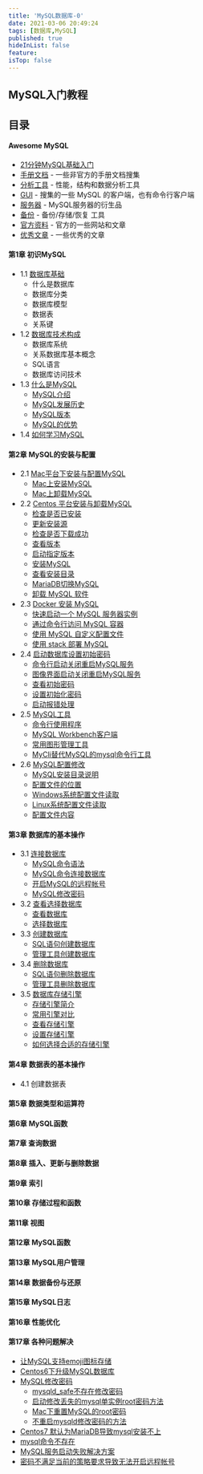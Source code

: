 ```yaml
---
title: 'MySQL数据库-0'
date: 2021-03-06 20:49:24
tags: [数据库,MySQL]
published: true
hideInList: false
feature: 
isTop: false
---
```

MySQL入门教程
---

## 目录

#### Awesome MySQL

- [21分钟MySQL基础入门](21-minutes-MySQL-basic-entry.md)
- [手册文档](awesome-mysql.md#手册文档) - 一些非官方的手册文档搜集
- [分析工具](awesome-mysql.md#分析工具) - 性能，结构和数据分析工具
- [GUI](awesome-mysql.md#gui) - 搜集的一些 MySQL 的客户端，也有命令行客户端
- [服务器](awesome-mysql.md#服务器) - MySQL服务器的衍生品
- [备份](awesome-mysql.md#备份) - 备份/存储/恢复 工具
- [官方资料](awesome-mysql.md#官方资料) - 官方的一些网站和文章
- [优秀文章](awesome-mysql.md#优秀文章) - 一些优秀的文章

#### 第1章 初识MySQL

- 1.1 [数据库基础](http://zzcblog.asia/post/mysql-1.1/)
    - 什么是数据库
    - 数据库分类
    - 数据库模型
    - 数据表
    - 关系键
- 1.2 [数据库技术构成](http://zzcblog.asia/post/mysql-1.2/)
    - 数据库系统
    - 关系数据库基本概念
    - SQL语言
    - 数据库访问技术
- 1.3 [什么是MySQL](mysql/chapter1/1.3.md)
    - [MySQL介绍](mysql/chapter1/1.3.md#mysql-介绍)
    - [MySQL发展历史](mysql/chapter1/1.3.md#mysql-发展历史)
    - [MySQL版本](mysql/chapter1/1.3.md#mysql-版本)
    - [MySQL的优势](mysql/chapter1/1.3.md#mysql-的优势)
- 1.4 [如何学习MySQL](mysql/chapter1/1.4.md)

#### 第2章 MySQL的安装与配置

- 2.1 [Mac平台下安装与配置MySQL](mysql/chapter2/2.1.md)
    - [Mac上安装MySQL](mysql/chapter2/2.1.md#mac-安装mysql)
    - [Mac上卸载MySQL](mysql/chapter2/2.1.md#mac-卸载mysql)
- 2.2 [Centos 平台安装与卸载MySQL](mysql/chapter2/2.2.md)
    - [检查是否已安装](mysql/chapter2/2.2.md#检查是否已安装)
    - [更新安装源](mysql/chapter2/2.2.md#更新安装源)
    - [检查是否下载成功](mysql/chapter2/2.2.md#检查是否下载成功)
    - [查看版本](mysql/chapter2/2.2.md#查看版本)
    - [启动指定版本](mysql/chapter2/2.2.md#启动指定版本)
    - [安装MySQL](mysql/chapter2/2.2.md#安装mysql)
    - [查看安装目录](mysql/chapter2/2.2.md#查看安装目录)
    - [MariaDB切换MySQL](mysql/chapter2/2.2.md#mariadb切换mysql)
    - [卸载 MySQL 软件](mysql/chapter2/2.2.md#卸载-mysql-软件)
- 2.3 [Docker 安装 MySQL](mysql/chapter2/2.3.md)
    - [快速启动一个 MySQL 服务器实例](mysql/chapter2/2.3.md#快速启动一个-mysql-服务器实例)
    - [通过命令行访问 MySQL 容器](#通过命令行访问-mysql-容器)
    - [使用 MySQL 自定义配置文件](#使用-mysql-自定义配置文件)
    - [使用 stack 部署 MySQL](#使用-stack-部署-mysql)
- 2.4 [启动数据库设置初始密码](mysql/chapter2/2.4.md)
    - [命令行启动关闭重启MySQL服务](mysql/chapter2/2.4.md#命令行启动关闭重启mysql服务)
    - [图像界面启动关闭重启MySQL服务](mysql/chapter2/2.4.md#图像界面启动关闭重启mysql服务)
    - [查看初始密码](mysql/chapter2/2.4.md#查看初始密码)
    - [设置初始化密码](mysql/chapter2/2.4.md#设置初始化密码)
    - [启动报错处理](mysql/chapter2/2.4.md#启动报错处理)
- 2.5 [MySQL工具](mysql/chapter2/2.5.md)
    - [命令行使用程序](mysql/chapter2/2.5.md#命令行使用程序)
    - [MySQL Workbench客户端](mysql/chapter2/2.5.md#mysql-workbench客户端)
    - [常用图形管理工具](mysql/chapter2/2.5.md#常用图形管理工具)
    - [MyCli替代MySQL的mysql命令行工具](mysql/chapter2/2.5.md#mycli替代mysql的mysql命令行工具)
- 2.6 [MySQL配置修改](mysql/chapter2/2.6.md)
    - [MySQL安装目录说明](mysql/chapter2/2.6.md#mysql安装目录说明)
    - [配置文件的位置](mysql/chapter2/2.6.md#配置文件的位置)
    - [Windows系统配置文件读取](mysql/chapter2/2.6.md#windows系统配置文件读取)
    - [Linux系统配置文件读取](mysql/chapter2/2.6.md#linux系统配置文件读取)
    - [配置文件内容](mysql/chapter2/2.6.md#配置文件内容)

#### 第3章 数据库的基本操作

- 3.1 [连接数据库](mysql/chapter3/3.1.md)
    - [MySQL命令语法](mysql/chapter3/3.1.md#mysql命令语法)
    - [MySQL命令连接数据库](mysql/chapter3/3.1.md#mysql命令连接数据库)
    - [开启MySQL的远程帐号](mysql/chapter3/3.1.md#开启mysql的远程帐号)
    - [MySQL修改密码](mysql/chapter3/3.1.md#mysql修改密码)
- 3.2 [查看选择数据库](mysql/chapter3/3.2.md)
    - [查看数据库](mysql/chapter3/3.2.md#查看数据库)
    - [选择数据库](mysql/chapter3/3.2.md#选择数据库)
- 3.3 [创建数据库](mysql/chapter3/3.3.md)
    - [SQL语句创建数据库](mysql/chapter3/3.4.md#sql语句创建数据库)
    - [管理工具创建数据库](mysql/chapter3/3.4.md#管理工具创建数据库)
- 3.4 [删除数据库](mysql/chapter3/3.4.md)
    - [SQL语句删除数据库](mysql/chapter3/3.4.md#sql语句删除数据库)
    - [管理工具删除数据库](mysql/chapter3/3.4.md#管理工具删除数据库)
- 3.5 [数据库存储引擎](mysql/chapter3/3.5.md#)
    - [存储引擎简介](mysql/chapter3/3.5.md#存储引擎简介)
    - [常用引擎对比](mysql/chapter3/3.5.md#常用引擎对比)
    - [查看存储引擎](mysql/chapter3/3.5.md#查看存储引擎)
    - [设置存储引擎](mysql/chapter3/3.5.md#设置存储引擎)
    - [如何选择合适的存储引擎](mysql/chapter3/3.5.md#如何选择合适的存储引擎)

#### 第4章 数据表的基本操作

- 4.1 创建数据表

#### 第5章 数据类型和运算符

#### 第6章 MySQL函数

#### 第7章 查询数据

#### 第8章 插入、更新与删除数据

#### 第9章 索引

#### 第10章 存储过程和函数

#### 第11章 视图

#### 第12章 MySQL函数

#### 第13章 MySQL用户管理

#### 第14章 数据备份与还原

#### 第15章 MySQL日志

#### 第16章 性能优化

#### 第17章 各种问题解决

- [让MySQL支持emoji图标存储](mysql/chapter17/17.1.md)
- [Centos6下升级MySQL数据库](mysql/chapter17/17.2.md)
- [MySQL修改密码](mysql/chapter17/17.3.md)
    - [mysqld_safe不存在修改密码](mysql/chapter17/17.3.md#mysqld_safe不存在修改密码)
    - [启动修改丢失的mysql单实例root密码方法](mysql/chapter17/17.3.md#启动修改丢失的mysql单实例root密码方法)
    - [Mac下重置MySQL的root密码](mysql/chapter17/17.3.md#Mac下重置MySQL的root密码)
    - [不重启mysqld修改密码的方法](mysql/chapter17/17.3.md#不重启mysqld的方法)
- [Centos7 默认为MariaDB导致mysql安装不上](mysql/chapter2/2.2.md#centos7安装mysql)
- [mysql命令不存在](mysql/chapter2/2.1.md#mysql命令不存在)
- [MySQL服务启动失败解决方案](mysql/chapter2/2.3.md#linux-下命令操作)
- [密码不满足当前的策略要求导致无法开启远程帐号](mysql/chapter3/3.1.md#开启mysql的远程帐号)